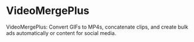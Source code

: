 # VideoMergePlus
VideoMergePlus: Convert GIFs to MP4s, concatenate clips, and create bulk ads automatically or content for social media.
